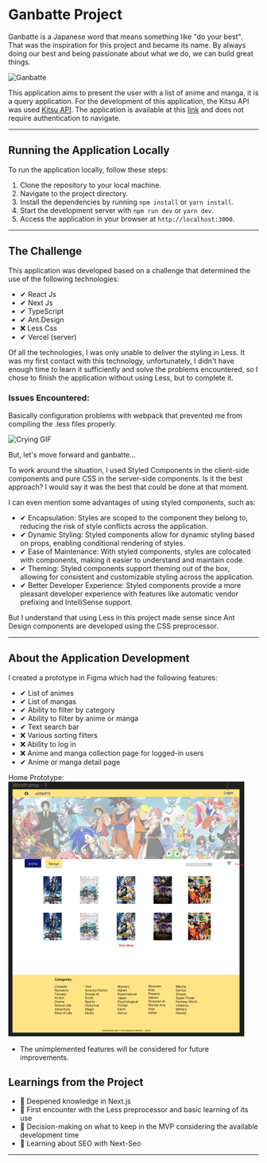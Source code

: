 # Ganbatte Project

Ganbatte is a Japanese word that means something like "do your best". That was the inspiration for this project and became its name. By always doing our best and being passionate about what we do, we can build great things.

![Ganbatte](https://media1.tenor.com/m/1_9F5P9PLS4AAAAC/kanna-tamachi-ganbatte.gif)

This application aims to present the user with a list of anime and manga, it is a query application.
For the development of this application, the Kitsu API was used [Kitsu API](https://kitsu.docs.apiary.io/#). The application is available at this [link](https://ganbatte-delta.vercel.app/) and does not require authentication to navigate.



---

## Running the Application Locally

To run the application locally, follow these steps:

1. Clone the repository to your local machine.
2. Navigate to the project directory.
3. Install the dependencies by running `npm install` or `yarn install`.
4. Start the development server with `npm run dev` or `yarn dev`.
5. Access the application in your browser at `http://localhost:3000`.

---

## The Challenge

This application was developed based on a challenge that determined the use of the following technologies:
- ✔ React Js
- ✔ Next Js
- ✔ TypeScript
- ✔ Ant.Design
- ❌ Less Css
- ✔ Vercel (server)

Of all the technologies, I was only unable to deliver the styling in Less. It was my first contact with this technology, unfortunately, I didn't have enough time to learn it sufficiently and solve the problems encountered, so I chose to finish the application without using Less, but to complete it.

### Issues Encountered:
Basically configuration problems with webpack that prevented me from compiling the .less files properly.

![Crying GIF](https://media1.tenor.com/m/Ih8bQ8iIlDUAAAAC/pikachu-sad.gif)

But, let's move forward and ganbatte...

To work around the situation, I used Styled Components in the client-side components and pure CSS in the server-side components. Is it the best approach? I would say it was the best that could be done at that moment.

I can even mention some advantages of using styled components, such as:

- ✔ Encapsulation: Styles are scoped to the component they belong to, reducing the risk of style conflicts across the application.
- ✔ Dynamic Styling: Styled components allow for dynamic styling based on props, enabling conditional rendering of styles.
- ✔ Ease of Maintenance: With styled components, styles are colocated with components, making it easier to understand and maintain code.
- ✔ Theming: Styled components support theming out of the box, allowing for consistent and customizable styling across the application.
- ✔ Better Developer Experience: Styled components provide a more pleasant developer experience with features like automatic vendor prefixing and IntelliSense support.
  
But I understand that using Less in this project made sense since Ant Design components are developed using the CSS preprocessor.

---

## About the Application Development

I created a prototype in Figma which had the following features:

- ✔ List of animes
- ✔ List of mangas
- ✔ Ability to filter by category
- ✔ Ability to filter by anime or manga
- ✔ Text search bar
- ❌ Various sorting filters
- ❌ Ability to log in
- ❌ Anime and manga collection page for logged-in users
- ✔ Anime or manga detail page


Home Prototype:
![Prototype Home](/public/assets/prototipo.png)

* The unimplemented features will be considered for future improvements.

## Learnings from the Project

- 📍 Deepened knowledge in Next.js
- 📍 First encounter with the Less preprocessor and basic learning of its use
- 📍 Decision-making on what to keep in the MVP considering the available development time
- 📍 Learning about SEO with Next-Seo
---


